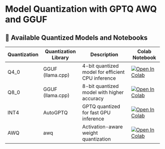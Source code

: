 # Model Quantization with GPTQ AWQ and GGUF

## 🔗 Available Quantized Models and Notebooks

| Quantization | Quantization Library | Description | Colab Notebook |
|--------------|----------------------|-------------|----------------|
| Q4_0         | GGUF (llama.cpp)     | 4-bit quantized model for efficient CPU inference | [![Open In Colab](https://colab.research.google.com/assets/colab-badge.svg)](https://colab.research.google.com/your-notebook-link-here) |
| Q8_0         | GGUF (llama.cpp)     | 8-bit quantized model with higher accuracy | [![Open In Colab](https://colab.research.google.com/assets/colab-badge.svg)](https://colab.research.google.com/your-notebook-link-here) |
| INT4         | AutoGPTQ             | GPTQ quantized for fast GPU inference | [![Open In Colab](https://colab.research.google.com/assets/colab-badge.svg)](https://colab.research.google.com/your-notebook-link-here) |
| AWQ          | awq                  | Activation-aware weight quantization | [![Open In Colab](https://colab.research.google.com/assets/colab-badge.svg)](https://colab.research.google.com/your-notebook-link-here) |

